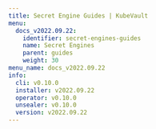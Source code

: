 ```yaml
---
title: Secret Engine Guides | KubeVault
menu:
  docs_v2022.09.22:
    identifier: secret-engines-guides
    name: Secret Engines
    parent: guides
    weight: 30
menu_name: docs_v2022.09.22
info:
  cli: v0.10.0
  installer: v2022.09.22
  operator: v0.10.0
  unsealer: v0.10.0
  version: v2022.09.22
---
```


